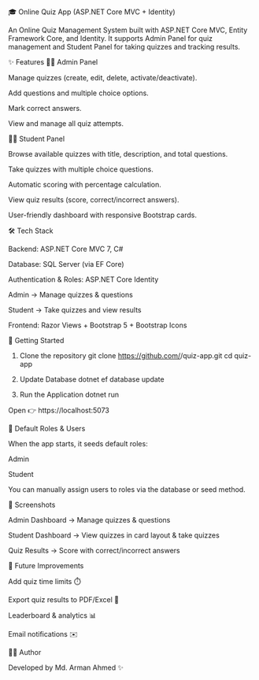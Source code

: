 🎓 Online Quiz App (ASP.NET Core MVC + Identity)

An Online Quiz Management System built with ASP.NET Core MVC, Entity Framework Core, and Identity.
It supports Admin Panel for quiz management and Student Panel for taking quizzes and tracking results.

✨ Features
👨‍🏫 Admin Panel

Manage quizzes (create, edit, delete, activate/deactivate).

Add questions and multiple choice options.

Mark correct answers.

View and manage all quiz attempts.

👨‍🎓 Student Panel

Browse available quizzes with title, description, and total questions.

Take quizzes with multiple choice questions.

Automatic scoring with percentage calculation.

View quiz results (score, correct/incorrect answers).

User-friendly dashboard with responsive Bootstrap cards.

🛠️ Tech Stack

Backend: ASP.NET Core MVC 7, C#

Database: SQL Server (via EF Core)

Authentication & Roles: ASP.NET Core Identity

Admin → Manage quizzes & questions

Student → Take quizzes and view results

Frontend: Razor Views + Bootstrap 5 + Bootstrap Icons

🚀 Getting Started
1. Clone the repository
git clone https://github.com/<your-username>/quiz-app.git
cd quiz-app

2. Update Database
dotnet ef database update

3. Run the Application
dotnet run


Open 👉 https://localhost:5073

🔑 Default Roles & Users

When the app starts, it seeds default roles:

Admin

Student

You can manually assign users to roles via the database or seed method.

📸 Screenshots

Admin Dashboard → Manage quizzes & questions

Student Dashboard → View quizzes in card layout & take quizzes

Quiz Results → Score with correct/incorrect answers

📌 Future Improvements

Add quiz time limits ⏱️

Export quiz results to PDF/Excel 📄

Leaderboard & analytics 📊

Email notifications ✉️

👨‍💻 Author

Developed by Md. Arman Ahmed ✨
